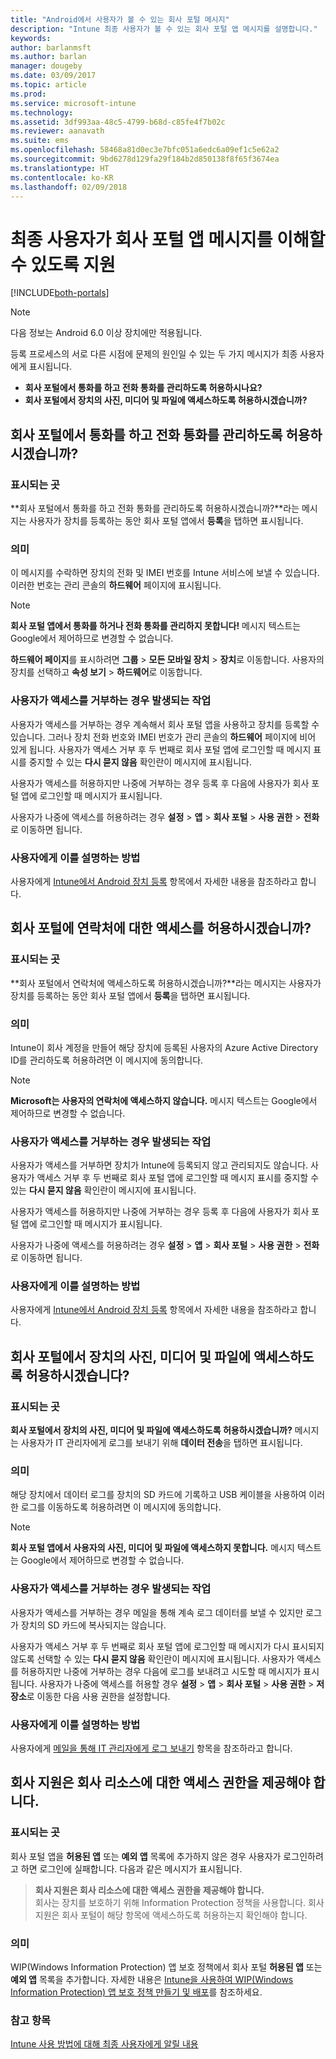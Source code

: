 ```yaml
---
title: "Android에서 사용자가 볼 수 있는 회사 포털 메시지"
description: "Intune 최종 사용자가 볼 수 있는 회사 포털 앱 메시지를 설명합니다."
keywords: 
author: barlanmsft
ms.author: barlan
manager: dougeby
ms.date: 03/09/2017
ms.topic: article
ms.prod: 
ms.service: microsoft-intune
ms.technology: 
ms.assetid: 3df993aa-48c5-4799-b68d-c85fe4f7b02c
ms.reviewer: aanavath
ms.suite: ems
ms.openlocfilehash: 58468a81d0ec3e7bfc051a6edc6a09ef1c5e62a2
ms.sourcegitcommit: 9bd6278d129fa29f184b2d850138f8f65f3674ea
ms.translationtype: HT
ms.contentlocale: ko-KR
ms.lasthandoff: 02/09/2018
---
```

# <a name="help-end-users-understand-company-portal-app-messages"></a>최종 사용자가 회사 포털 앱 메시지를 이해할 수 있도록 지원

[!INCLUDE[both-portals](./includes/note-for-both-portals.md)]

> [!NOTE]
> 다음 정보는 Android 6.0 이상 장치에만 적용됩니다.

등록 프로세스의 서로 다른 시점에 문제의 원인일 수 있는 두 가지 메시지가 최종 사용자에게 표시됩니다.

- __회사 포털에서 통화를 하고 전화 통화를 관리하도록 허용하시나요?__
- __회사 포털에서 장치의 사진, 미디어 및 파일에 액세스하도록 허용하시겠습니까?__

## <a name="allow-company-portal-to-make-and-manage-phone-calls"></a>회사 포털에서 통화를 하고 전화 통화를 관리하도록 허용하시겠습니까?

### <a name="where-it-appears"></a>표시되는 곳
**회사 포털에서 통화를 하고 전화 통화를 관리하도록 허용하시겠습니까?**라는 메시지는 사용자가 장치를 등록하는 동안 회사 포털 앱에서 **등록**을 탭하면 표시됩니다.

### <a name="what-it-means"></a>의미
이 메시지를 수락하면 장치의 전화 및 IMEI 번호를 Intune 서비스에 보낼 수 있습니다. 이러한 번호는 관리 콘솔의 __하드웨어__ 페이지에 표시됩니다.

> [!NOTE]
> **회사 포털 앱에서 통화를 하거나 전화 통화를 관리하지 못합니다!** 메시지 텍스트는 Google에서 제어하므로 변경할 수 없습니다.

**하드웨어 페이지**를 표시하려면 **그룹** > **모든 모바일 장치** > **장치**로 이동합니다. 사용자의 장치를 선택하고 **속성 보기** > **하드웨어**로 이동합니다.

### <a name="what-happens-if-users-deny-access"></a>사용자가 액세스를 거부하는 경우 발생되는 작업
사용자가 액세스를 거부하는 경우 계속해서 회사 포털 앱을 사용하고 장치를 등록할 수 있습니다. 그러나 장치 전화 번호와 IMEI 번호가 관리 콘솔의 __하드웨어__ 페이지에 비어 있게 됩니다. 사용자가 액세스 거부 후 두 번째로 회사 포털 앱에 로그인할 때 메시지 표시를 중지할 수 있는 **다시 묻지 않음** 확인란이 메시지에 표시됩니다.

사용자가 액세스를 허용하지만 나중에 거부하는 경우 등록 후 다음에 사용자가 회사 포털 앱에 로그인할 때 메시지가 표시됩니다.

사용자가 나중에 액세스를 허용하려는 경우 **설정** > **앱** > **회사 포털** > **사용 권한** > **전화**로 이동하면 됩니다.

### <a name="how-to-explain-this-to-your-users"></a>사용자에게 이를 설명하는 방법
사용자에게 [Intune에서 Android 장치 등록](/intune-user-help/enroll-your-device-in-intune-android) 항목에서 자세한 내용을 참조하라고 합니다.

## <a name="allow-company-portal-to-access-your-contacts"></a>회사 포털에 연락처에 대한 액세스를 허용하시겠습니까?

### <a name="where-it-appears"></a>표시되는 곳
**회사 포털에서 연락처에 액세스하도록 허용하시겠습니까?**라는 메시지는 사용자가 장치를 등록하는 동안 회사 포털 앱에서 **등록**을 탭하면 표시됩니다.

### <a name="what-it-means"></a>의미
Intune이 회사 계정을 만들어 해당 장치에 등록된 사용자의 Azure Active Directory ID를 관리하도록 허용하려면 이 메시지에 동의합니다.

> [!NOTE]
> **Microsoft는 사용자의 연락처에 액세스하지 않습니다.** 메시지 텍스트는 Google에서 제어하므로 변경할 수 없습니다.

### <a name="what-happens-if-users-deny-access"></a>사용자가 액세스를 거부하는 경우 발생되는 작업
사용자가 액세스를 거부하면 장치가 Intune에 등록되지 않고 관리되지도 않습니다. 사용자가 액세스 거부 후 두 번째로 회사 포털 앱에 로그인할 때 메시지 표시를 중지할 수 있는 **다시 묻지 않음** 확인란이 메시지에 표시됩니다.

사용자가 액세스를 허용하지만 나중에 거부하는 경우 등록 후 다음에 사용자가 회사 포털 앱에 로그인할 때 메시지가 표시됩니다.

사용자가 나중에 액세스를 허용하려는 경우 **설정** > **앱** > **회사 포털** > **사용 권한** > **전화**로 이동하면 됩니다.

### <a name="how-to-explain-this-to-your-users"></a>사용자에게 이를 설명하는 방법
사용자에게 [Intune에서 Android 장치 등록](/intune-user-help/enroll-your-device-in-intune-android) 항목에서 자세한 내용을 참조하라고 합니다.

## <a name="allow-company-portal-to-access-photos-media-and-files-on-your-device"></a>회사 포털에서 장치의 사진, 미디어 및 파일에 액세스하도록 허용하시겠습니다?

### <a name="where-it-appears"></a>표시되는 곳
**회사 포털에서 장치의 사진, 미디어 및 파일에 액세스하도록 허용하시겠습니까?** 메시지는 사용자가 IT 관리자에게 로그를 보내기 위해 **데이터 전송**을 탭하면 표시됩니다.

### <a name="what-it-means"></a>의미
해당 장치에서 데이터 로그를 장치의 SD 카드에 기록하고 USB 케이블을 사용하여 이러한 로그를 이동하도록 허용하려면 이 메시지에 동의합니다.   

> [!NOTE]
> **회사 포털 앱에서 사용자의 사진, 미디어 및 파일에 액세스하지 못합니다.** 메시지 텍스트는 Google에서 제어하므로 변경할 수 없습니다.

### <a name="what-happens-if-users-deny-access"></a>사용자가 액세스를 거부하는 경우 발생되는 작업
사용자가 액세스를 거부하는 경우 메일을 통해 계속 로그 데이터를 보낼 수 있지만 로그가 장치의 SD 카드에 복사되지는 않습니다.

사용자가 액세스 거부 후 두 번째로 회사 포털 앱에 로그인할 때 메시지가 다시 표시되지 않도록 선택할 수 있는 **다시 묻지 않음** 확인란이 메시지에 표시됩니다. 사용자가 액세스를 허용하지만 나중에 거부하는 경우 다음에 로그를 보내려고 시도할 때 메시지가 표시됩니다. 사용자가 나중에 액세스를 허용할 경우 **설정** > **앱** > **회사 포털** > **사용 권한** > **저장소**로 이동한 다음 사용 권한을 설정합니다.


### <a name="how-to-explain-this-to-your-users"></a>사용자에게 이를 설명하는 방법
사용자에게 [메일을 통해 IT 관리자에게 로그 보내기](/intune-user-help/send-logs-to-your-it-admin-by-email-android) 항목을 참조하라고 합니다. 

## <a name="your-company-support-needs-to-give-you-access-to-company-resources"></a>회사 지원은 회사 리소스에 대한 액세스 권한을 제공해야 합니다.

### <a name="where-it-appears"></a>표시되는 곳
회사 포털 앱을 **허용된 앱** 또는 **예외 앱** 목록에 추가하지 않은 경우 사용자가 로그인하려고 하면 로그인에 실패합니다. 다음과 같은 메시지가 표시됩니다.

> **회사 지원은 회사 리소스에 대한 액세스 권한을 제공해야 합니다.**  
> 회사는 장치를 보호하기 위해 Information Protection 정책을 사용합니다. 회사 지원은 회사 포털이 해당 항목에 액세스하도록 허용하는지 확인해야 합니다.

### <a name="what-it-means"></a>의미

WIP(Windows Information Protection) 앱 보호 정책에서 회사 포털 **허용된 앱** 또는 **예외 앱** 목록을 추가합니다. 자세한 내용은 [Intune을 사용하여 WIP(Windows Information Protection) 앱 보호 정책 만들기 및 배포](/intune-classic/deploy-use/create-windows-information-protection-policy-with-intune)를 참조하세요.

### <a name="see-also"></a>참고 항목
[Intune 사용 방법에 대해 최종 사용자에게 알릴 내용](end-user-educate.md)
